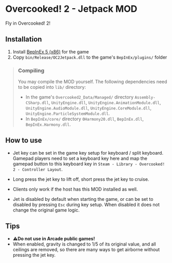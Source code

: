 # Overcooked! 2 - Jetpack MOD

Fly in Overcooked! 2!

## Installation

1. Install [BepInEx 5 (x86)](https://github.com/BepInEx/BepInEx/releases) for the game
2. Copy `bin/Release/OC2Jetpack.dll` to the game's `BepInEx/plugins/` folder

> ### Compiling
>
> You may compile the MOD yourself. The following dependencies need to be copied into `lib/` directory: 
>
> - In the game's `Overcooked2_Data/Managed/` directory `Assembly-CSharp.dll`, `UnityEngine.dll`, `UnityEngine.AnimationModule.dll`, `UnityEngine.AudioModule.dll`, `UnityEngine.CoreModule.dll`, `UnityEngine.ParticleSystemModule.dll`.
>- In `BepInEx/core/` directory `0Harmony20.dll`, `BepInEx.dll`, `BepInEx.Harmony.dll`.



## How to use

- Jet key can be set in the game key setup for keyboard / split keyboard. Gamepad players need to set a keyboard key here and map the gamepad button to this keyboard key in `Steam - Library - Overcooked! 2 - Controller Layout`.

- Long press the jet key to lift off, short press the jet key to cruise.
- Clients only work if the host has this MOD installed as well.
- Jet is disabled by default when starting the game, or can be set to disabled by pressing `Esc` during key setup. When disabled it does not change the original game logic.



## Tips

- ⚠️**Do not use in Arcade public games!**
- When enabled, gravity is changed to 1/5 of its original value, and all ceilings are removed, so there are many ways to get airborne without pressing the jet key.
